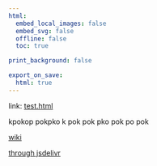```yaml
---
html:
  embed_local_images: false
  embed_svg: false
  offline: false
  toc: true

print_background: false

export_on_save:
  html: true
---
```


link: [test.html](test.html)

kpokop
 pokpko 
 k pok pok 
  pko 
   pok po 
   pok 

[wiki](https://www.wikipedia.org/)

[through jsdelivr](https://cdn.jsdelivr.net/gh/mtomassoli/test/test.html)
